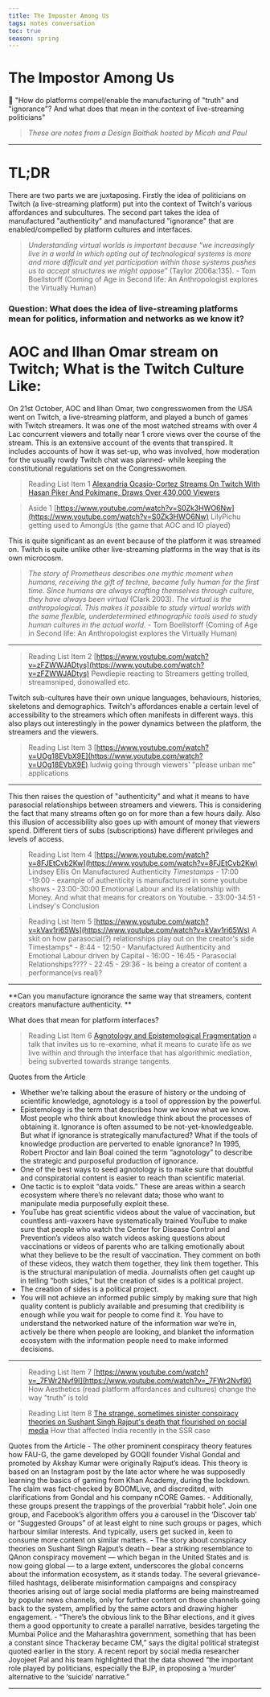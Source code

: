 ```yaml
---
title: The Imposter Among Us
tags: notes conversation
toc: true
season: spring
---
```

# The Impostor Among Us

🔮 "How do platforms compel/enable the manufacturing of "truth" and "ignorance"? And what does that mean in the context of live-streaming politicians"

>*These are notes from a Design Baithak hosted by Micah and Paul*


---

# TL;DR

There are two parts we are juxtaposing. Firstly the idea of politicians on Twitch (a live-streaming platform) put into the context of Twitch's various affordances and subcultures. The second part takes the idea of manufactured "authenticity" and manufactured "ignorance" that are enabled/compelled by platform cultures and interfaces. 

> *Understanding virtual worlds is important because “we increasingly live in a world in which opting out of technological systems is more and more difficult and yet participation within those systems pushes us to accept structures we might oppose”* (Taylor 2006a:135).  *-* Tom Boellstorff (Coming of Age in Second life: An Anthropologist explores the Virtually Human)

### **Question**: What does the idea of live-streaming platforms mean for politics, information and networks as we know it?

# AOC and Ilhan Omar stream on Twitch; What is the Twitch Culture Like:

On 21st October, AOC and Ilhan Omar, two congresswomen from the USA went on Twitch, a live-streaming platform, and played a bunch of games with Twitch streamers. It was one of the most watched streams with over 4 Lac concurrent viewers and totally near 1 crore views over the course of the stream. This is an extensive account of the events that transpired. It includes accounts of how it was set-up, who was involved, how moderation for the usually rowdy Twitch chat was planned- while keeping the constitutional regulations set on the Congresswomen.

>Reading List Item 1
[Alexandria Ocasio-Cortez Streams On Twitch With Hasan Piker And Pokimane, Draws Over 430,000 Viewers](https://kotaku.com/alexandria-ocasio-cortez-streams-on-twitch-with-hasan-p-1845431479)


>Aside 1
[https://www.youtube.com/watch?v=S0Zk3HWO6Nw](https://www.youtube.com/watch?v=S0Zk3HWO6Nw)
LilyPichu getting used to AmongUs (the game that AOC and IO played)

This is quite significant as an event because of the platform it was streamed on. Twitch is quite unlike other live-streaming platforms in the way that is its own microcosm. 

> *The story of Prometheus describes one mythic moment when humans, receiving the gift of techne, became fully human for the first time. Since humans are always crafting themselves through culture, they have always been virtual* (Clark 2003). *The virtual is the anthropological. This makes it possible to study virtual worlds with the same flexible, underdetermined ethnographic tools used to study human cultures in the actual world.* - Tom Boellstorff (Coming of Age in Second life: An Anthropologist explores the Virtually Human)

---
>Reading List Item 2
[https://www.youtube.com/watch?v=zFZWWJADtys](https://www.youtube.com/watch?v=zFZWWJADtys)
Pewdiepie reacting to Streamers getting trolled, streamsniped, donowalled etc.

Twitch sub-cultures have their own unique languages, behaviours, histories, skeletons and demographics. Twitch's affordances enable a certain level of accessibility to the streamers which often manifests in different ways. this also plays out interestingly in the power dynamics between the platform, the streamers and the viewers. 

>Reading List Item 3
[https://www.youtube.com/watch?v=UOg18EVbX9E](https://www.youtube.com/watch?v=UOg18EVbX9E)
ludwig going through viewers' "please unban me" applications

---

This then raises the question of "authenticity" and what it means to have parasocial relationships between streamers and viewers. This is considering the fact that many streams often go on for more than a few hours daily. Also this illusion of accessibility also goes up with amount of money that viewers spend. Different tiers of subs (subscriptions) have different privileges and levels of access. 

>Reading List Item 4
[https://www.youtube.com/watch?v=8FJEtCvb2Kw](https://www.youtube.com/watch?v=8FJEtCvb2Kw)
Lindsey Ellis On Manufactured Authenticity
*Timestamps*
    - 17:00 -19:00 - example of authenticity is manufactured in some youtube shows
    - 23:00-30:00 Emotional Labour and its relationship with Money. And what that means for creators on Youtube.
	- 33:00-34:51 - Lindsey's Conclusion

>Reading List Item 5
[https://www.youtube.com/watch?v=kVav1ri65Ws](https://www.youtube.com/watch?v=kVav1ri65Ws)
A skit on how parasocial(?) relationships play out on the creator's side
Timestamps*
    - 8:44 - 12:50 -  Manufactured Authenticity and Emotional Labour driven by Capital
	- 16:00 - 16:45 - Parasocial Relationships????
	- 22:45 - 29:36 - Is being a creator of content a performance(vs real)?

---

**Can you manufacture ignorance the same way that streamers, content creators manufacture authenticity. **

What does that mean for platform interfaces? 

>Reading List Item 6
[Agnotology and Epistemological Fragmentation](https://points.datasociety.net/agnotology-and-epistemological-fragmentation-56aa3c509c6b)
a talk that invites us to re-examine, what it means to curate life as we live within and through the interface that has algorithmic mediation, being subverted towards strange tangents.

Quotes from the Article
- Whether we’re talking about the erasure of history or the undoing of scientific knowledge, agnotology is a tool of oppression by the powerful.
- Epistemology is the term that describes how we know what we know. Most people who think about knowledge think about the processes of obtaining it. Ignorance is often assumed to be not-yet-knowledgeable. But what if ignorance is strategically manufactured? What if the tools of knowledge production are perverted to enable ignorance? In 1995, Robert Proctor and Iain Boal coined the term “agnotology” to describe the strategic and purposeful production of ignorance.
- One of the best ways to seed agnotology is to make sure that doubtful and conspiratorial content is easier to reach than scientific material.
- One tactic is to exploit “data voids.” These are areas within a search ecosystem where there’s no relevant data; those who want to manipulate media purposefully exploit these.
- YouTube has great scientific videos about the value of vaccination, but countless anti-vaxxers have systematically trained YouTube to make sure that people who watch the Center for Disease Control and Prevention’s videos also watch videos asking questions about vaccinations or videos of parents who are talking emotionally about what they believe to be the result of vaccination. They comment on both of these videos, they watch them together, they link them together. This is the structural manipulation of media. Journalists often get caught up in telling “both sides,” but the creation of sides is a political project.
- The creation of sides is a political project.
- You will not achieve an informed public simply by making sure that high quality content is publicly available and presuming that credibility is enough while you wait for people to come find it. You have to understand the networked nature of the information war we’re in, actively be there when people are looking, and blanket the information ecosystem with the information people need to make informed decisions.

---
>Reading List Item 7
[https://www.youtube.com/watch?v=_7FWr2Nvf9I](https://www.youtube.com/watch?v=_7FWr2Nvf9I)
How Aesthetics (read platform affordances and cultures) change the way "truth" is told

>Reading List Item 8
[The strange, sometimes sinister conspiracy theories on Sushant Singh Rajput's death that flourished on social media](https://economictimes.indiatimes.com/tech/internet/the-strange-sometimes-sinister-conspiracy-theories-on-sushant-singh-rajputs-death-that-flourished-on-social-media/articleshow/78636570.cms)
How that affected India recently in the SSR case

Quotes from the Article
    - The other prominent conspiracy theory features how FAU-G, the game developed by GOQII founder Vishal Gondal and promoted by Akshay Kumar were originally Rajput’s ideas. This theory is based on an Instagram post by the late actor where he was supposedly learning the basics of gaming from Khan Academy, during the lockdown. The claim was fact-checked by BOOMLive, and discredited, with clarifications from Gondal and his company nCORE Games.
	- Additionally, these groups present the trappings of the proverbial “rabbit hole”. Join one group, and Facebook’s algorithm offers you a carousel in the ‘Discover tab’ or “Suggested Groups” of at least eight to nine such groups or pages, which harbour similar interests. And typically, users get sucked in, keen to consume more content on similar matters.
	- The story about conspiracy theories on Sushant Singh Rajput’s death – bear a striking resemblance to QAnon conspiracy movement — which began in the United States and is now going global — to a large extent, underscores the global concerns about the information ecosystem, as it stands today. The several grievance-filled hashtags, deliberate misinformation campaigns and conspiracy theories arising out of large social media platforms are being mainstreamed by popular news channels, only for further content on those channels going back to the system, amplified by the same actors and drawing higher engagement.
	- “There’s the obvious link to the Bihar elections, and it gives them a good opportunity to create a parallel narrative, besides targeting the Mumbai Police and the Maharashtra government, something that has been a constant since Thackeray became CM,” says the digital political strategist quoted earlier in the story. A recent report by social media researcher Joyojeet Pal and his team highlighted that the data showed “the important role played by politicians, especially the BJP, in proposing a ‘murder’ alternative to the ‘suicide’ narrative.”

---

